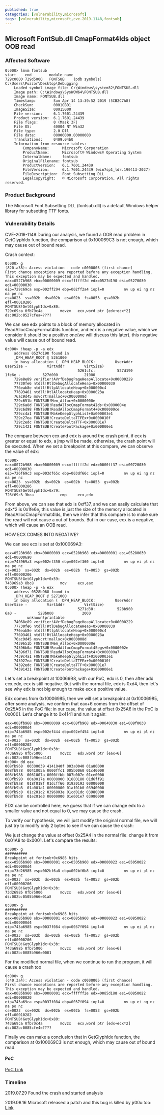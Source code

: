 ```yaml
---
published: true
categories: [vulnerability,microsoft]
tags: [vulnerability,microsoft,cve-2019-1148,fontsub]
---
```

## Microsoft FontSub.dll CmapFormat4Ids object OOB read

### Affected Software
~~~shell
0:000> lmvm fontsub
start    end        module name
729c0000 729d5000   FONTSUB    (pdb symbols)          C:\Users\Puzzor\Desktop\Debugging
    Loaded symbol image file: C:\Windows\system32\FONTSUB.dll
    Image path: C:\Windows\SysWOW64\FONTSUB.dll
    Image name: FONTSUB.dll
    Timestamp:        Sun Apr 14 13:39:52 2019 (5CB2C7A8)
    CheckSum:         0001CBD1
    ImageSize:        00015000
    File version:     6.1.7601.24439
    Product version:  6.1.7601.24439
    File flags:       0 (Mask 3F)
    File OS:          40004 NT Win32
    File type:        2.0 Dll
    File date:        00000000.00000000
    Translations:     0409.04b0
    Information from resource tables:
        CompanyName:      Microsoft Corporation
        ProductName:      Microsoft® Windows® Operating System
        InternalName:     fontsub
        OriginalFilename: fontsub
        ProductVersion:   6.1.7601.24439
        FileVersion:      6.1.7601.24439 (win7sp1_ldr.190413-2027)
        FileDescription:  Font Subsetting DLL
        LegalCopyright:   © Microsoft Corporation. All rights reserved.
~~~
### Product Background
The Microsoft Font Subsetting DLL (fontsub.dll) is a default Windows helper library for subsetting TTF fonts.

### Vulnerability Details
CVE-2019-1148
During our analysis, we found a OOB read problem in 
GetGlyphIdx function, the comparison at 0x100069C3 is not enough, which may cause out of bound read.

Crash context:
~~~assembly
0:000> g
(820.a38): Access violation - code c0000005 (first chance)
First chance exceptions are reported before any exception handling.
This exception may be expected and handled.
eax=0527b968 ebx=00000009 ecx=ffffff2d edx=0527d190 esi=05270030 edi=00000030
eip=729c69ca esp=002ff294 ebp=002ff2a4 iopl=0         nv up ei ng nz na pe nc
cs=0023  ss=002b  ds=002b  es=002b  fs=0053  gs=002b             efl=00010286
FONTSUB!GetGlyphIdx+0x80:
729c69ca 0fb70c4a        movzx   ecx,word ptr [edx+ecx*2] ds:002b:0527cfea=????
~~~
We can see edx points to a block of memory allocated in ReadAllocCmapFormat4Ids function, and ecx is a negative value, which we consider it should be a positive one(we will discuss this later), this negative value will cause out of bound read.
~~~shell
0:000> !heap -p -a edx
    address 0527d190 found in
    _DPH_HEAP_ROOT @ 5261000
    in busy allocation (  DPH_HEAP_BLOCK:         UserAddr         UserSize -         VirtAddr         VirtSize)
                                 5261cfc:          527d190            1fe6e -          527d000            21000
    729e8e89 verifier!AVrfDebugPageHeapAllocate+0x00000229
    77730fe6 ntdll!RtlDebugAllocateHeap+0x00000030
    776eab8e ntdll!RtlpAllocateHeap+0x000000c4
    77693461 ntdll!RtlAllocateHeap+0x0000023a
    76ac9d45 msvcrt!malloc+0x0000008d
    729c651b FONTSUB!Mem_Alloc+0x0000000e
    729c6a8d FONTSUB!ReadAllocCmapFormat4Ids+0x0000004e
    729c6d98 FONTSUB!ReadAllocCmapFormat4+0x000000ce
    729cc4a1 FONTSUB!MakeKeepGlyphList+0x000003e1
    729c27ea FONTSUB!CreateDeltaTTFEx+0x0000010f
    729c2edc FONTSUB!CreateDeltaTTF+0x000001e7
    729c1421 FONTSUB!CreateFontPackage+0x000000e1
~~~
The compare between ecx and edx is around the crash point, if ecx is greater or equal to edx, a jmp will be made, otherwise, the crash point will be executed.
When we set a breakpoint at this compare, we can observe the value of edx:
~~~shell
0:000>
eax=0072b968 ebx=00000009 ecx=ffffff2d edx=0000ff37 esi=00720030 edi=00000030
eip=726f69c3 esp=003df65c ebp=003df66c iopl=0         nv up ei ng nz na pe nc
cs=0023  ss=002b  ds=002b  es=002b  fs=0053  gs=002b             efl=00000286
FONTSUB!GetGlyphIdx+0x79:
726f69c3 3bca            cmp     ecx,edx
~~~
From above, we can see that edx is 0xff37, and we can easily calculate that edx*2 is 0x1fe6e, this value is just the size of the memory allocated in ReadAllocCmapFormat4Ids, then we infer that this compare is to make sure the read will not cause a out of bounds. But in our case, ecx is a negative, which will cause an OOB read.

HOW ECX COMES INTO NEGATIVE?

We can see ecx is set at 0x100069A3:
~~~shell
eax=0528b968 ebx=00000009 ecx=0528b968 edx=00000001 esi=05280030 edi=000006a0
eip=743969a3 esp=002ef350 ebp=002ef360 iopl=0         nv up ei pl nz na pe nc
cs=0023  ss=002b  ds=002b  es=002b  fs=0053  gs=002b             efl=00000206
FONTSUB!GetGlyphIdx+0x59:
743969a3 8bc8            mov     ecx,eax
0:000> !heap -p -a eax
    address 0528b968 found in
    _DPH_HEAP_ROOT @ 5271000
    in busy allocation (  DPH_HEAP_BLOCK:         UserAddr         UserSize -         VirtAddr         VirtSize)
                                 5271d30:          528b960              6a0 -          528b000             2000
          unknown!printable
    74068e89 verifier!AVrfDebugPageHeapAllocate+0x00000229
    77730fe6 ntdll!RtlDebugAllocateHeap+0x00000030
    776eab8e ntdll!RtlpAllocateHeap+0x000000c4
    77693461 ntdll!RtlAllocateHeap+0x0000023a
    76ac9d45 msvcrt!malloc+0x0000008d
    7439651b FONTSUB!Mem_Alloc+0x0000000e
    74396b0a FONTSUB!ReadAllocCmapFormat4Segs+0x0000002e
    74396d71 FONTSUB!ReadAllocCmapFormat4+0x000000a7
    7439c4a1 FONTSUB!MakeKeepGlyphList+0x000003e1
    743927ea FONTSUB!CreateDeltaTTFEx+0x0000010f
    74392edc FONTSUB!CreateDeltaTTF+0x000001e7
    74391421 FONTSUB!CreateFontPackage+0x000000e1
~~~

Let's set a breakpoint at 100069B8, with our PoC, edx is 0, then after add ecx,edx, ecx is still negative. But with the normal file, edx is 0xd4, then let's see why edx is not big enough to make ecx a positive value.

Edx comes from 0x10006985, then we will set a breakpoint at 0x10006985, after some analysis, we confirm that eax+6 comes from the offset of 0x25A6 in the PoC file: in our case, the value at offset 0x25A6 in the PoC is  0x0001. Let's change it to 0x4141 and run it again:
~~~shell
eax=008fb968 ebx=00000009 ecx=008fb968 edx=00040030 esi=008f0030 edi=000000d4
eip=743a6985 esp=002ef444 ebp=002ef454 iopl=0         nv up ei pl nz na po nc
cs=0023  ss=002b  ds=002b  es=002b  fs=0053  gs=002b             efl=00000202
FONTSUB!GetGlyphIdx+0x3b:
743a6985 0fb75006        movzx   edx,word ptr [eax+6]     ds:002b:008fb96e=4141
0:000> dd eax
008fb968  00300039 4141040f 003a0040 01a80000
008fb978  0041005a 0000ffc1 005b0060 01c40000
008fb988  0061007a 0000ffbb 007b007e 01ce0000
008fb998  00a0017e 00000000 01800180 01d6ff91
008fb9a8  018f018f 01dcff66 01920193 00000000
008fb9b8  01a001a1 00000000 01af01b0 03940000
008fb9c8  01c201c2 0396003e 01cd01dc 03980000
008fb9d8  01e201e3 00000000 01e601e7 03980000
~~~
EDX can be controlled here, we guess that if we can change edx to a smaller value and not equal to 0, we may cause the crash.

To verify our hypothesis, we will just modify the original normal file, we will just try to modify only 2 bytes to see if we can cause the crash: 

We just change the value at offset 0x25A4 in the normal file:  change it from 0x01A8 to 0x0001. Let's compare the results:
~~~shell
0:000> g
##########
Breakpoint at fontsub+0x6985 hits
eax=0505b960 ebx=00000001 ecx=0505b960 edx=00000022 esi=05050022 edi=000000d4
eip=73d26985 esp=002bf6a8 ebp=002bf6b8 iopl=0         nv up ei pl nz na pe nc
cs=0023  ss=002b  ds=002b  es=002b  fs=0053  gs=002b             efl=00000206
FONTSUB!GetGlyphIdx+0x3b:
73d26985 0fb75006        movzx   edx,word ptr [eax+6]     ds:002b:0505b966=01a8
~~~
~~~shell
0:000> g
##########
Breakpoint at fontsub+0x6985 hits
eax=0085b960 ebx=00000001 ecx=0085b960 edx=00000022 esi=00850022 edi=000000d4
eip=743a6985 esp=0037f084 ebp=0037f094 iopl=0         nv up ei pl nz na pe nc
cs=0023  ss=002b  ds=002b  es=002b  fs=0053  gs=002b             efl=00000206
FONTSUB!GetGlyphIdx+0x3b:
743a6985 0fb75006        movzx   edx,word ptr [eax+6]     ds:002b:0085b966=0001
~~~
For the modified normal file, when we continue to run the program, it will cause a crash too
~~~shell
0:000> g
(c40.3a4): Access violation - code c0000005 (first chance)
First chance exceptions are reported before any exception handling.
This exception may be expected and handled.
eax=0085b960 ebx=00000001 ecx=ffffff2e edx=0085d188 esi=00850022 edi=00000020
eip=743a69ca esp=0037f084 ebp=0037f094 iopl=0         nv up ei ng nz na po nc
cs=0023  ss=002b  ds=002b  es=002b  fs=0053  gs=002b             efl=00010282
FONTSUB!GetGlyphIdx+0x80:
743a69ca 0fb70c4a        movzx   ecx,word ptr [edx+ecx*2] ds:002b:0085cfe4=????
~~~
Finally we can make a conclusion that in GetGlyphIdx function, the comparison at 0x100069C3 is not enough, which may cause out of bound read.

#### PoC
[PoC Link](https://github.com/Puzzor/puzzor.github.io/raw/master/_posts/assests/CVE-2019-1148.PoC.bin)
### Timeline
2019.07.29 Found the crash and started analysis

2019.08.16 Microsoft released a patch and this bug is killed by jr00u too: [Link](https://bugs.chromium.org/p/project-zero/issues/detail?id=1864&can=1&q=finder%3Amjurczyk%20fixed%3A2019-aug-13&colspec=ID%20Status%20Restrict%20Reported%20Vendor%20Product%20Finder%20Summary)